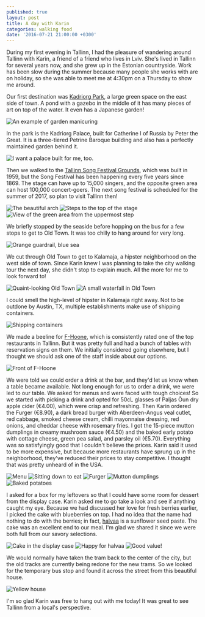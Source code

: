 ```yaml
---
published: true
layout: post
title: A day with Karin
categories: walking food
date: '2016-07-21 21:00:00 +0300'
---
```

During my first evening in Tallinn, I had the pleasure of wandering around Tallinn with Karin, a friend of a friend who lives in Lviv. She's lived in Tallinn for several years now, and she grew up in the Estonian countryside. Work has been slow during the summer because many people she works with are on holiday, so she was able to meet me at 4:30pm on a Thursday to show me around.

<!--more-->

Our first destination was [Kadriorg Park](http://www.kadriorupark.ee), a large green space on the east side of town. A pond with a gazebo in the middle of it has many pieces of art on top of the water. It even has a Japanese garden!

![An example of garden manicuring]({{site.baseurl}}/images/2016/07/21/a-day-with-karin/kadrioru-park.jpeg)

In the park is the Kadriorg Palace, built for Catherine I of Russia by Peter the Great. It is a three-tiered Petrine Baroque building and also has a perfectly maintained garden behind it.

![I want a palace built for me, too.]({{site.baseurl}}/images/2016/07/21/a-day-with-karin/kadriorg-palace.jpeg)

Then we walked to the [Tallinn Song Festival Grounds](http://m.lauluvaljak.ee/_eng), which was built in 1959, but the Song Festival has been happening every five years since 1869. The stage can have up to 15,000 singers, and the opposite green area can host 100,000 concert-goers. The next song festival is scheduled for the summer of 2017, so plan to visit Tallinn then!

![The beautiful arch]({{site.baseurl}}/images/2016/07/21/a-day-with-karin/songfest-arch.jpeg)
![Steps to the top of the stage]({{site.baseurl}}/images/2016/07/21/a-day-with-karin/songfest-steps.jpeg)
![View of the green area from the uppermost step]({{site.baseurl}}/images/2016/07/21/a-day-with-karin/songfest-stage.jpeg)

We briefly stopped by the seaside before hopping on the bus for a few stops to get to Old Town. It was too chilly to hang around for very long.

![Orange guardrail, blue sea]({{site.baseurl}}/images/2016/07/21/a-day-with-karin/seaside.jpeg)

We cut through Old Town to get to Kalamaja, a hipster neighborhood on the west side of town. Since Karin knew I was planning to take the city walking tour the next day, she didn't stop to explain much. All the more for me to look forward to!

![Quaint-looking Old Town]({{site.baseurl}}/images/2016/07/21/a-day-with-karin/oldtown-buildings.jpeg)
![A small waterfall in Old Town]({{site.baseurl}}/images/2016/07/21/a-day-with-karin/oldtown-waterfall.jpeg)

I could smell the high-level of hipster in Kalamaja right away. Not to be outdone by Austin, TX, multiple establishments make use of shipping containers.

![Shipping containers]({{site.baseurl}}/images/2016/07/21/a-day-with-karin/kalamaja-container.jpeg)

We made a beeline for [F-Hoone](http://www.fhoone.ee/en/), which is consistently rated one of the top restaurants in Tallinn. But it was pretty full and had a bunch of tables with reservation signs on them. We initially considered going elsewhere, but I thought we should ask one of the staff inside about our options.

![Front of F-Hoone]({{site.baseurl}}/images/2016/07/21/a-day-with-karin/fhoone-front.jpeg)

We were told we could order a drink at the bar, and they'd let us know when a table became available. Not long enough for us to order a drink, we were led to our table. We asked for menus and were faced with tough choices! So we started with picking a drink and opted for 50cL glasses of Paljas Õun dry apple cider (€4.00), which were crisp and refreshing. Then Karin ordered the Furger (€8.90), a dark bread burger with Aberdeen-Angus veal cutlet, red cabbage, smoked cheese cream, chilli mayonnaise dressing, red onions, and cheddar cheese with rosemary fries. I got the 15-piece mutton dumplings in creamy mushroom sauce (€4.50) and the baked early potato with cottage cheese, green pea salad, and parsley oil (€5.70). Everything was so satisfyingly good that I couldn't believe the prices. Karin said it used to be more expensive, but because more restaurants have sprung up in the neighborhood, they've reduced their prices to stay competitive. I thought that was pretty unheard of in the USA.

![Menu]({{site.baseurl}}/images/2016/07/21/a-day-with-karin/fhoone-menu.jpeg)
![Sitting down to eat]({{site.baseurl}}/images/2016/07/21/a-day-with-karin/fhoone-dining.jpeg)
![Furger]({{site.baseurl}}/images/2016/07/21/a-day-with-karin/fhoone-furger.jpeg)
![Mutton dumplings]({{site.baseurl}}/images/2016/07/21/a-day-with-karin/fhoone-dumplings.jpeg)
![Baked potatoes]({{site.baseurl}}/images/2016/07/21/a-day-with-karin/fhoone-potatoes.jpeg)

I asked for a box for my leftovers so that I could have some room for dessert from the display case. Karin asked me to go take a look and see if anything caught my eye. Because we had discussed her love for fresh berries earlier, I picked the cake with blueberries on top. I had no idea that the name had nothing to do with the berries; in fact, [halvaa](https://en.m.wikipedia.org/wiki/Halva#Sunflower) is a sunflower seed paste. The cake was an excellent end to our meal. I'm glad we shared it since we were both full from our savory selections.

![Cake in the display case]({{site.baseurl}}/images/2016/07/21/a-day-with-karin/fhoone-displaycase.jpeg)
![Happy for halvaa]({{site.baseurl}}/images/2016/07/21/a-day-with-karin/fhoone-halvaa.jpeg)
![Good value!]({{site.baseurl}}/images/2016/07/21/a-day-with-karin/fhoone-receipt.jpeg)

We would normally have taken the tram back to the center of the city, but the old tracks are currently being redone for the new trams. So we looked for the temporary bus stop and found it across the street from this beautiful house.

![Yellow house]({{site.baseurl}}/images/2016/07/21/a-day-with-karin/fhoone-yellowhouse.jpeg)

I'm so glad Karin was free to hang out with me today! It was great to see Tallinn from a local's perspective.
